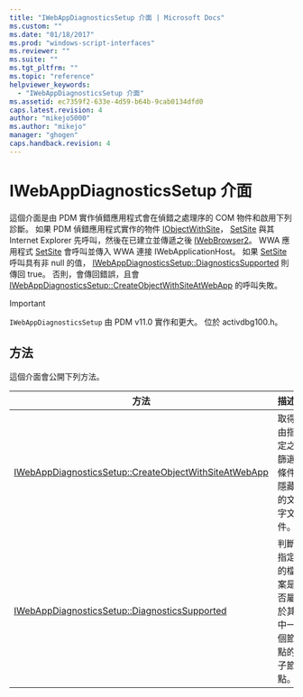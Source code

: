```yaml
---
title: "IWebAppDiagnosticsSetup 介面 | Microsoft Docs"
ms.custom: ""
ms.date: "01/18/2017"
ms.prod: "windows-script-interfaces"
ms.reviewer: ""
ms.suite: ""
ms.tgt_pltfrm: ""
ms.topic: "reference"
helpviewer_keywords: 
  - "IWebAppDiagnosticsSetup 介面"
ms.assetid: ec7359f2-633e-4d59-b64b-9cab0134dfd0
caps.latest.revision: 4
author: "mikejo5000"
ms.author: "mikejo"
manager: "ghogen"
caps.handback.revision: 4
---
```

# IWebAppDiagnosticsSetup 介面
這個介面是由 PDM 實作偵錯應用程式會在偵錯之處理序的 COM 物件和啟用下列診斷。  如果 PDM 偵錯應用程式實作的物件 [IObjectWithSite](http://go.microsoft.com/fwlink/?LinkId=232438)， [SetSite](http://go.microsoft.com/fwlink/?LinkId=232439) 與其 Internet Explorer 先呼叫，然後在已建立並傳遞之後 [IWebBrowser2](http://go.microsoft.com/fwlink/?LinkId=232449)。  WWA 應用程式 [SetSite](http://go.microsoft.com/fwlink/?LinkId=232439) 會呼叫並傳入 WWA 連接 IWebApplicationHost。  如果 [SetSite](http://go.microsoft.com/fwlink/?LinkId=232439) 呼叫具有非 null 的值， [IWebAppDiagnosticsSetup::DiagnosticsSupported](../../winscript/reference/iwebappdiagnosticssetup-diagnosticssupported.md) 則傳回 true。  否則，會傳回錯誤，且會 [IWebAppDiagnosticsSetup::CreateObjectWithSiteAtWebApp](../../winscript/reference/iwebappdiagnosticssetup-createobjectwithsiteatwebapp.md) 的呼叫失敗。  
  
> [!IMPORTANT]
>  `IWebAppDiagnosticsSetup` 由 PDM v11.0 實作和更大。  位於 activdbg100.h。  
  
## 方法  
 這個介面會公開下列方法。  
  
|方法|描述|  
|--------|--------|  
|[IWebAppDiagnosticsSetup::CreateObjectWithSiteAtWebApp](../../winscript/reference/iwebappdiagnosticssetup-createobjectwithsiteatwebapp.md)|取得由指定之篩選條件隱藏的文字文件。|  
|[IWebAppDiagnosticsSetup::DiagnosticsSupported](../../winscript/reference/iwebappdiagnosticssetup-diagnosticssupported.md)|判斷指定的檔案是否屬於其中一個節點的子節點。|